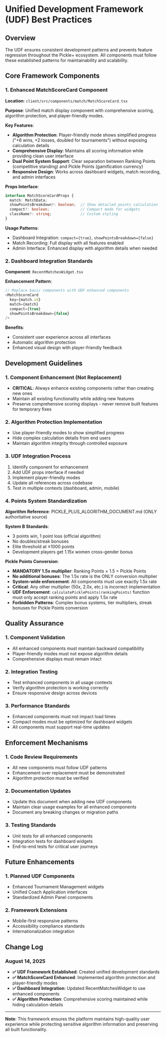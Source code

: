# Unified Development Framework (UDF) Best Practices

## Overview
The UDF ensures consistent development patterns and prevents feature regression throughout the Pickle+ ecosystem. All components must follow these established patterns for maintainability and scalability.

## Core Framework Components

### 1. Enhanced MatchScoreCard Component
**Location**: `client/src/components/match/MatchScoreCard.tsx`

**Purpose**: Unified match display component with comprehensive scoring, algorithm protection, and player-friendly modes.

**Key Features**:
- **Algorithm Protection**: Player-friendly mode shows simplified progress ("+6 wins, +2 losses, doubled for tournaments") without exposing calculation details
- **Comprehensive Display**: Maintains all scoring information while providing clean user interface
- **Dual Point System Support**: Clear separation between Ranking Points (competitive standing) and Pickle Points (gamification currency)
- **Responsive Design**: Works across dashboard widgets, match recording, and admin interfaces

**Props Interface**:
```typescript
interface MatchScoreCardProps {
  match: MatchData;
  showPointsBreakdown?: boolean;  // Show detailed points calculation
  compact?: boolean;              // Compact mode for widgets
  className?: string;             // Custom styling
}
```

**Usage Patterns**:
- Dashboard Integration: `compact={true}`, `showPointsBreakdown={false}`
- Match Recording: Full display with all features enabled
- Admin Interface: Enhanced display with algorithm details when needed

### 2. Dashboard Integration Standards
**Component**: `RecentMatchesWidget.tsx`

**Enhancement Pattern**:
```typescript
// Replace basic components with UDF enhanced components
<MatchScoreCard 
  key={match.id} 
  match={match} 
  compact={true}
  showPointsBreakdown={false}
/>
```

**Benefits**:
- Consistent user experience across all interfaces
- Automatic algorithm protection
- Enhanced visual design with player-friendly feedback

## Development Guidelines

### 1. Component Enhancement (Not Replacement)
- **CRITICAL**: Always enhance existing components rather than creating new ones
- Maintain all existing functionality while adding new features
- Preserve comprehensive scoring displays - never remove built features for temporary fixes

### 2. Algorithm Protection Implementation
- Use player-friendly modes to show simplified progress
- Hide complex calculation details from end users
- Maintain algorithm integrity through controlled exposure

### 3. UDF Integration Process
1. Identify component for enhancement
2. Add UDF props interface if needed
3. Implement player-friendly modes
4. Update all references across codebase
5. Test in multiple contexts (dashboard, admin, mobile)

### 4. Points System Standardization
**Algorithm Reference**: PICKLE_PLUS_ALGORITHM_DOCUMENT.md (ONLY authoritative source)

**System B Standards**:
- 3 points win, 1 point loss (official algorithm)
- No doubles/streak bonuses
- Elite threshold at ≥1000 points
- Development players get 1.15x women cross-gender bonus

**Pickle Points Conversion**:
- **MANDATORY 1.5x multiplier**: Ranking Points × 1.5 = Pickle Points
- **No additional bonuses**: The 1.5x rate is the ONLY conversion multiplier
- **System-wide enforcement**: All components must use exactly 1.5x rate
- **Critical**: Any other multiplier (50x, 2.0x, etc.) is incorrect implementation
- **UDF Enforcement**: `calculatePicklePoints(rankingPoints)` function must only accept ranking points and apply 1.5x rate
- **Forbidden Patterns**: Complex bonus systems, tier multipliers, streak bonuses for Pickle Points conversion

## Quality Assurance

### 1. Component Validation
- All enhanced components must maintain backward compatibility
- Player-friendly modes must not expose algorithm details
- Comprehensive displays must remain intact

### 2. Integration Testing
- Test enhanced components in all usage contexts
- Verify algorithm protection is working correctly
- Ensure responsive design across devices

### 3. Performance Standards
- Enhanced components must not impact load times
- Compact modes must be optimized for dashboard widgets
- All components must support real-time updates

## Enforcement Mechanisms

### 1. Code Review Requirements
- All new components must follow UDF patterns
- Enhancement over replacement must be demonstrated
- Algorithm protection must be verified

### 2. Documentation Updates
- Update this document when adding new UDF components
- Maintain clear usage examples for all enhanced components
- Document any breaking changes or migration paths

### 3. Testing Standards
- Unit tests for all enhanced components
- Integration tests for dashboard widgets
- End-to-end tests for critical user journeys

## Future Enhancements

### 1. Planned UDF Components
- Enhanced Tournament Management widgets
- Unified Coach Application interfaces
- Standardized Admin Panel components

### 2. Framework Extensions
- Mobile-first responsive patterns
- Accessibility compliance standards
- Internationalization integration

## Change Log

### August 14, 2025
- **✅ UDF Framework Established**: Created unified development standards
- **✅ MatchScoreCard Enhanced**: Implemented algorithm protection and player-friendly modes
- **✅ Dashboard Integration**: Updated RecentMatchesWidget to use enhanced components
- **✅ Algorithm Protection**: Comprehensive scoring maintained while hiding calculation details

---

**Note**: This framework ensures the platform maintains high-quality user experience while protecting sensitive algorithm information and preserving all built functionality.